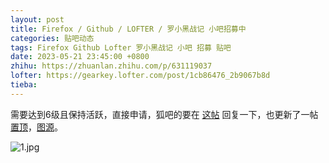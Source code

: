 ```yaml
---
layout: post
title: Firefox / Github / LOFTER / 罗小黑战记 小吧招募中
categories: 贴吧动态
tags: Firefox Github Lofter 罗小黑战记 小吧 招募 贴吧
date: 2023-05-21 23:45:00 +0800
zhihu: https://zhuanlan.zhihu.com/p/631119037
lofter: https://gearkey.lofter.com/post/1cb86476_2b9067b8d
tieba: 
---
```


需要达到6级且保持活跃，直接申请，狐吧的要在 [这帖](https://tieba.baidu.com/p/8423461426) 回复一下，也更新了一帖 [置顶](https://tieba.baidu.com/p/8423337897)，[图源](https://yaoyaojintianzaiganma.lofter.com/post/76e42224_2b8cf5f7e)。

![1.jpg](https://s2.loli.net/2023/05/21/To7ixNC6vQ51RHO.jpg)